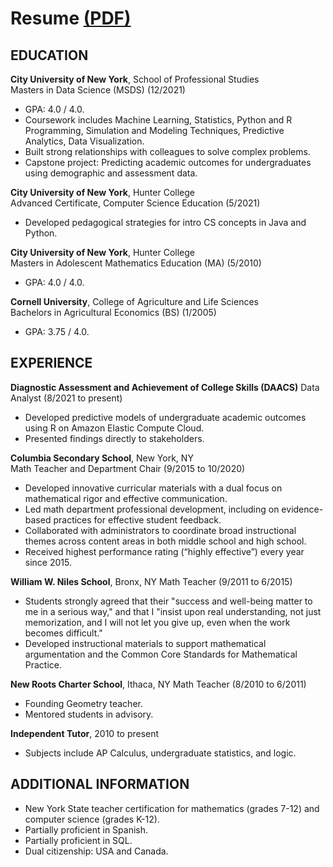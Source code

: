 # Resume [(PDF)](resume.pdf)

## EDUCATION
**City University of New York**, School of Professional Studies  
Masters in Data Science (MSDS) (12/2021)  
* GPA: 4.0 / 4.0.  
* Coursework includes Machine Learning, Statistics, Python and R Programming, Simulation and Modeling Techniques, Predictive Analytics, Data Visualization.  
* Built strong relationships with colleagues to solve complex problems.  
* Capstone project: Predicting academic outcomes for undergraduates using demographic and assessment data.  

**City University of New York**, Hunter College  
Advanced Certificate, Computer Science Education (5/2021)  
* Developed pedagogical strategies for intro CS concepts in Java and Python.  

**City University of New York**, Hunter College  
Masters in Adolescent Mathematics Education (MA) (5/2010)  
* GPA: 4.0 / 4.0.  

**Cornell University**, College of Agriculture and Life Sciences  
Bachelors in Agricultural Economics (BS) (1/2005)  
* GPA: 3.75 / 4.0.

## EXPERIENCE  
**Diagnostic Assessment and Achievement of College Skills (DAACS)**
Data Analyst (8/2021 to present)
* Developed predictive models of undergraduate academic outcomes using R on Amazon Elastic Compute Cloud.  
* Presented findings directly to stakeholders.  

**Columbia Secondary School**, New York, NY  
Math Teacher and Department Chair (9/2015 to 10/2020)  
* Developed innovative curricular materials with a dual focus on mathematical rigor and effective communication.  
* Led math department professional development, including on evidence-based practices for effective student feedback.  
* Collaborated with administrators to coordinate broad instructional themes across content areas in both middle school and high school.  
* Received highest performance rating (“highly effective”) every year since 2015.  

**William W. Niles School**, Bronx, NY
Math Teacher (9/2011 to 6/2015)  
* Students strongly agreed that their "success and well-being matter to me in a serious way," and that I "insist upon real understanding, not just memorization, and I will not let you give up, even when the work becomes difficult."  
* Developed instructional materials to support mathematical argumentation and the Common Core Standards for Mathematical Practice.  

**New Roots Charter School**, Ithaca, NY
Math Teacher (8/2010 to 6/2011)  
* Founding Geometry teacher.  
* Mentored students in advisory.  

**Independent Tutor**, 2010 to present
* Subjects include AP Calculus, undergraduate statistics, and logic.  

## ADDITIONAL INFORMATION
* New York State teacher certification for mathematics (grades 7-12) and computer science (grades K-12).  
* Partially proficient in Spanish.
* Partially proficient in SQL.  
* Dual citizenship: USA and Canada.  